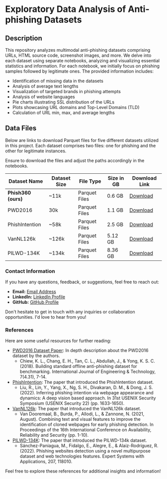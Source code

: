# Exploratory Data Analysis of Anti-phishing Datasets

## Description
This repository analyzes multimodal anti-phishing datasets comprising URLs, HTML source code, screenshot images, and more. We delve into each dataset using separate notebooks, analyzing and visualizing essential statistics and information. For each notebook, we initially focus on phishing samples followed by legitimate ones. The provided information includes:

- Identification of missing data in the datasets
- Analysis of average text lengths
- Visualization of targeted brands in phishing attempts
- Analysis of website languages
- Pie charts illustrating SSL distribution of the URLs
- Plots showcasing URL domains and Top-Level Domains (TLD)
- Calculation of URL min, max, and average lengths

## Data Files

Below are links to download Parquet files for five different datasets utilized in this project. Each dataset comprises two files: one for phishing and the other for legitimate instances.

Ensure to download the files and adjust the paths accordingly in the notebooks.

| Dataset Name | Dataset Size |  File Type              | Size in GB   |  Download Link   |
|--------------|---------------|---------|-------------------------------------------|--------------|
| **Phish360 (ours)** | ~11k | Parquet Files    | 0.6 GB | [Download](https://drive.google.com/drive/u/3/folders/1ulQYtb63pZlhgcKMuTeiDze1onsY1yKT)  |
| PWD2016       | 30k | Parquet Files    |  1.1 GB | [Download](https://drive.google.com/drive/folders/1IWip7RW_p8iISYMAT-Db_pFIp4BWb_sn?usp=drive_link)  |
| PhishIntention | ~58k | Parquet Files    | 2.5 GB | [Download](https://drive.google.com/drive/folders/1VsApDC3kYFu7HJ2joYN-klG4jIvOQLkQ?usp=drive_link) | 
| VanNL126k | ~126k| Parquet Files    |  5.12 GB | [Download](https://drive.google.com/drive/folders/1JzcYGREyEewglE-uWWZqdQA8Sz0iBiWh?usp=drive_link) |
| PILWD-134K | ~134k | Parquet Files    |  8.36 GB | [Download](https://drive.google.com/drive/u/4/folders/1TYwUehoq4pFGYnvn8iXQqtSbS788mgLi)  |




### Contact Information

If you have any questions, feedback, or suggestions, feel free to reach out:

- **Email:** [Email Address](mailto:almakhamrehahmad@gmail.com)
- **LinkedIn:** [LinkedIn Profile](https://www.linkedin.com/in/ahmadalmakhamreh/)
- **GitHub:** [GitHub Profile](https://github.com/almakhamreh)

Don't hesitate to get in touch with any inquiries or collaboration opportunities. I'd love to hear from you!



### References

Here are some useful resources for further reading:

- [PWD2016 Dataset Paper](https://www.researchgate.net/profile/Colin-Choon-Lin-Tan/publication/329554848_Building_Standard_Offline_Anti-phishing_Dataset_for_Benchmarking/links/5c0f24374585157ac1b9194e/Building-Standard-Offline-Anti-phishing-Dataset-for-Benchmarking.pdf): In depth description about the PWD2016 dataset by the authors.
  - Chiew, K. L., Chang, E. H., Tan, C. L., Abdullah, J., & Yong, K. S. C. (2018). Building standard offline anti-phishing dataset for benchmarking. International Journal of Engineering & Technology, 7(4.31), 7-14.
- [PhishIntention](https://www.usenix.org/system/files/sec22-liu-ruofan.pdf): The paper that introduced the PhishIntention dataset.
    - Liu, R., Lin, Y., Yang, X., Ng, S. H., Divakaran, D. M., & Dong, J. S. (2022). Inferring phishing intention via webpage appearance and dynamics: A deep vision based approach. In 31st USENIX Security Symposium (USENIX Security 22) (pp. 1633-1650).
- [VanNL126k](https://dl.acm.org/doi/abs/10.1145/3465481.3470112): The paper that introduced the VanNL126k dataset.
  - Van Dooremaal, B., Burda, P., Allodi, L., & Zannone, N. (2021, August). Combining text and visual features to improve the identification of cloned webpages for early phishing detection. In Proceedings of the 16th International Conference on Availability, Reliability and Security (pp. 1-10).
- [PILWD-134K](https://www.sciencedirect.com/science/article/pii/S0957417422012301): The paper that introduced the PILWD-134k dataset.
  - Sánchez-Paniagua, M., Fidalgo, E., Alegre, E., & Alaiz-Rodríguez, R. (2022). Phishing websites detection using a novel multipurpose dataset and web technologies features. Expert Systems with Applications, 207, 118010.

Feel free to explore these references for additional insights and information!
